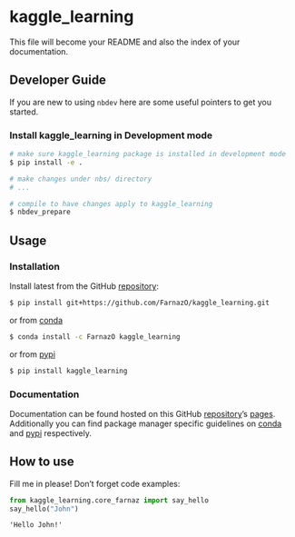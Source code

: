 # kaggle_learning


<!-- WARNING: THIS FILE WAS AUTOGENERATED! DO NOT EDIT! -->

This file will become your README and also the index of your
documentation.

## Developer Guide

If you are new to using `nbdev` here are some useful pointers to get you
started.

### Install kaggle_learning in Development mode

``` sh
# make sure kaggle_learning package is installed in development mode
$ pip install -e .

# make changes under nbs/ directory
# ...

# compile to have changes apply to kaggle_learning
$ nbdev_prepare
```

## Usage

### Installation

Install latest from the GitHub
[repository](https://github.com/FarnazO/kaggle_learning):

``` sh
$ pip install git+https://github.com/FarnazO/kaggle_learning.git
```

or from [conda](https://anaconda.org/FarnazO/kaggle_learning)

``` sh
$ conda install -c FarnazO kaggle_learning
```

or from [pypi](https://pypi.org/project/kaggle_learning/)

``` sh
$ pip install kaggle_learning
```

### Documentation

Documentation can be found hosted on this GitHub
[repository](https://github.com/FarnazO/kaggle_learning)’s
[pages](https://FarnazO.github.io/kaggle_learning/). Additionally you
can find package manager specific guidelines on
[conda](https://anaconda.org/FarnazO/kaggle_learning) and
[pypi](https://pypi.org/project/kaggle_learning/) respectively.

## How to use

Fill me in please! Don’t forget code examples:

``` python
from kaggle_learning.core_farnaz import say_hello
say_hello("John")
```

    'Hello John!'
